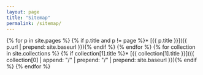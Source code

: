 ```yaml
---
layout: page
title: "Sitemap"
permalink: /sitemap/
---
```


{% for p in site.pages %}
  {% if p.title and p != page %}* [{{ p.title }}]({{ p.url | prepend: site.baseurl }}){% endif %}
{% endfor %}
{% for collection in site.collections %}
  {% if collection[1].title %}* [{{ collection[1].title }}]({{ collection[0] | append: "/" | prepend: "/" | prepend: site.baseurl }}){% endif %}
{% endfor %}
